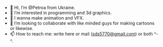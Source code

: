- 👋 Hi, I’m @Petroa from Ukraine.
- 👀 I’m interested in programming and 3d graphics.
- 🌱 I wanna make animation and VFX.
- 💞️ I’m looking to collaborate with like minded guys for making cartoons or likewise.
- 📫 How to reach me: write here or mail (sds5770@gmail.com) or both ^-^.

<!---
Petroa/Petroa is a ✨ special ✨ repository because its `README.md` (this file) appears on your GitHub profile.
You can click the Preview link to take a look at your changes.
--->
